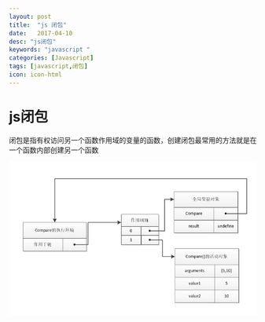 ```yaml
---
layout: post
title:  "js 闭包"
date:   2017-04-10
desc: "js闭包"
keywords: "javascript "
categories: [Javascript]
tags: [javascript,闭包]
icon: icon-html
---
```


# js闭包 #

   闭包是指有权访问另一个函数作用域的变量的函数，创建闭包最常用的方法就是在一个函数内部创建另一个函数

  ![函数执行过程](https://github.com/lililala92/lililala92.github.io/blob/master/static/assets/img/blog/%E5%87%BD%E6%95%B0%E6%89%A7%E8%A1%8C%E8%BF%87%E7%A8%8B.png)
   
